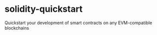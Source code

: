 # solidity-quickstart
Quickstart your development of smart contracts on any EVM-compatible blockchains
